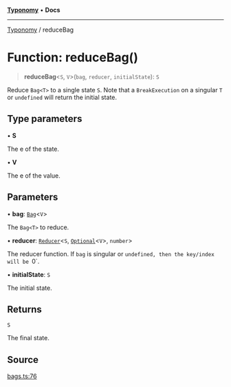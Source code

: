 [**Typonomy**](../README.md) • **Docs**

***

[Typonomy](../globals.md) / reduceBag

# Function: reduceBag()

> **reduceBag**\<`S`, `V`\>(`bag`, `reducer`, `initialState`): `S`

Reduce `Bag<T>` to a single state `S`.
Note that a `BreakExecution` on a singular `T` or `undefined` will return the initial state.

## Type parameters

• **S**

The e of the state.

• **V**

The e of the value.

## Parameters

• **bag**: [`Bag`](../type-aliases/Bag.md)\<`V`\>

The `Bag<T>` to reduce.

• **reducer**: [`Reducer`](../type-aliases/Reducer.md)\<`S`, [`Optional`](../type-aliases/Optional.md)\<`V`\>, `number`\>

The reducer function. If `bag` is singular or `undefined, then the key/index will be `0`.

• **initialState**: `S`

The initial state.

## Returns

`S`

The final state.

## Source

[bags.ts:76](https://github.com/softcraft-development/typonomy/blob/71207c5f8a51cd78ebdeff79293f44e522cae748/src/bags.ts#L76)
